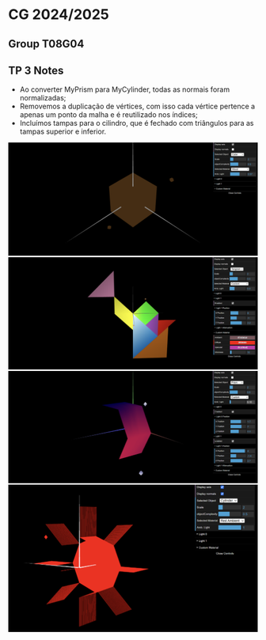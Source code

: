 # CG 2024/2025

## Group T08G04

## TP 3 Notes

- Ao converter MyPrism para MyCylinder, todas as normais foram normalizadas;
- Removemos a duplicação de vértices, com isso cada vértice pertence a apenas um ponto da malha e é reutilizado nos índices;
- Incluímos tampas para o cilindro, que é fechado com triângulos para as tampas superior e inferior.

![Screenshot 1](tp3/screenshots/cg-t08g04-tp3-1a.png)
![Screenshot 2](tp3/screenshots/cg-t08g04-tp3-1b.png)
![Screenshot 3](tp3/screenshots/cg-t08g04-tp3-2.png)
![Screenshot 4](tp3/screenshots/cg-t08g04-tp3-3.png)